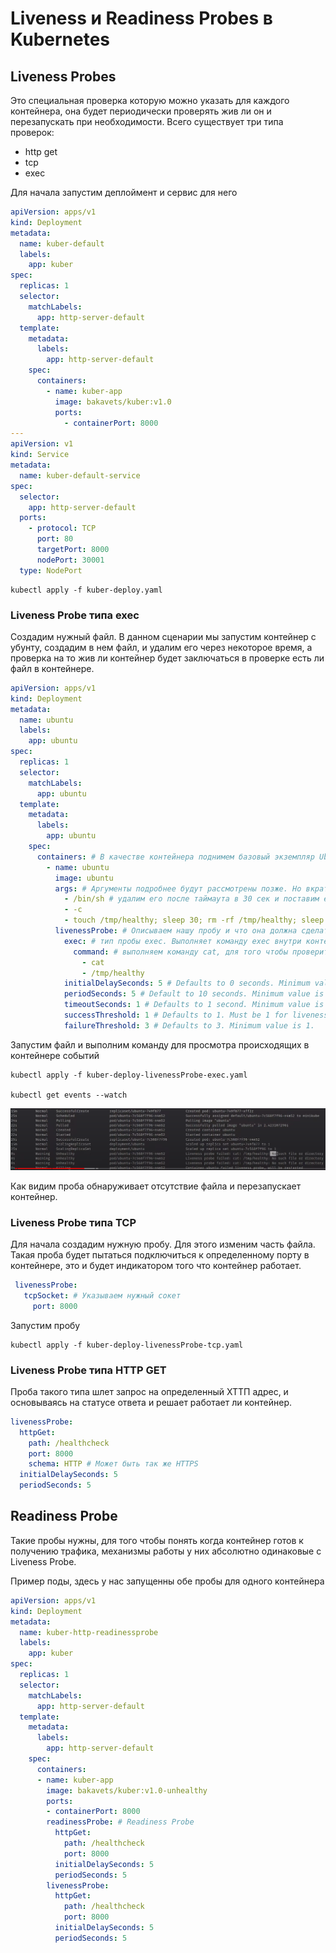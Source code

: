# Liveness и Readiness Probes в Kubernetes

## Liveness Probes

Это специальная проверка которую можно указать для каждого контейнера, она будет периодически проверять жив ли он и
перезапускать при необходимости. Всего существует три типа проверок:

- http get
- tcp
- exec

Для начала запустим деплоймент и сервис для него

```yaml
apiVersion: apps/v1
kind: Deployment
metadata:
  name: kuber-default
  labels:
    app: kuber
spec:
  replicas: 1
  selector:
    matchLabels:
      app: http-server-default
  template:
    metadata:
      labels:
        app: http-server-default
    spec:
      containers:
        - name: kuber-app
          image: bakavets/kuber:v1.0
          ports:
            - containerPort: 8000
---
apiVersion: v1
kind: Service
metadata:
  name: kuber-default-service
spec:
  selector:
    app: http-server-default
  ports:
    - protocol: TCP
      port: 80
      targetPort: 8000
      nodePort: 30001
  type: NodePort
```

    kubectl apply -f kuber-deploy.yaml

### Liveness Probe типа exec

Создадим нужный файл. В данном сценарии мы запустим контейнер с убунту, создадим в нем файл, и удалим его через
некоторое время, а проверка на то жив ли контейнер будет заключаться в проверке есть ли файл в контейнере.

```yaml
apiVersion: apps/v1
kind: Deployment
metadata:
  name: ubuntu
  labels:
    app: ubuntu
spec:
  replicas: 1
  selector:
    matchLabels:
      app: ubuntu
  template:
    metadata:
      labels:
        app: ubuntu
    spec:
      containers: # В качестве контейнера поднимем базовый экземпляр Ubuntu
        - name: ubuntu
          image: ubuntu
          args: # Аргументы подробнее будут рассмотрены позже. Но вкратце мы создадим файл с именем healthy, затем  
            - /bin/sh # удалим его после таймаута в 30 сек и поставим еще один таймаут на 600 сек.
            - -c
            - touch /tmp/healthy; sleep 30; rm -rf /tmp/healthy; sleep 600
          livenessProbe: # Описываем нашу пробу и что она должна сделать
            exec: # тип пробы exec. Выполняет команду exec внутри контейнера и смотрит на возвращаемое ей значение (0 - успешно, остальное - нет). 
              command: # выполняем команду cat, для того чтобы проверить существует ли файл.
                - cat
                - /tmp/healthy
            initialDelaySeconds: 5 # Defaults to 0 seconds. Minimum value is 0.
            periodSeconds: 5 # Default to 10 seconds. Minimum value is 1.
            timeoutSeconds: 1 # Defaults to 1 second. Minimum value is 1.
            successThreshold: 1 # Defaults to 1. Must be 1 for liveness and startup Probes. Minimum value is 1.
            failureThreshold: 3 # Defaults to 3. Minimum value is 1.
```

Запустим файл и выполним команду для просмотра происходящих в контейнере событий

    kubectl apply -f kuber-deploy-livenessProbe-exec.yaml

    kubectl get events --watch

![img.png](img.png)

Как видим проба обнаруживает отсутствие файла и перезапускает контейнер.

### Liveness Probe типа TCP

Для начала создадим нужную пробу. Для этого изменим часть файла. Такая проба будет пытаться подключиться к определенному
порту в контейнере, это и будет индикатором того что контейнер работает.

```yaml
 livenessProbe:
   tcpSocket: # Указываем нужный сокет 
     port: 8000
```

Запустим пробу

    kubectl apply -f kuber-deploy-livenessProbe-tcp.yaml

### Liveness Probe типа HTTP GET

Проба такого типа шлет запрос на определенный ХТТП адрес, и основываясь на статусе ответа и решает работает ли
контейнер.

```yaml
livenessProbe:
  httpGet:
    path: /healthcheck
    port: 8000
    schema: HTTP # Может быть так же HTTPS
  initialDelaySeconds: 5
  periodSeconds: 5
```

## Readiness Probe

Такие пробы нужны, для того чтобы понять когда контейнер готов к получению трафика, механизмы работы у них абсолютно
одинаковые с Liveness Probe.

Пример поды, здесь у нас запущенны обе пробы для одного контейнера 

```yaml
apiVersion: apps/v1
kind: Deployment
metadata:
  name: kuber-http-readinessprobe
  labels:
    app: kuber
spec:
  replicas: 1
  selector:
    matchLabels:
      app: http-server-default
  template:
    metadata:
      labels:
        app: http-server-default
    spec:
      containers:
      - name: kuber-app
        image: bakavets/kuber:v1.0-unhealthy
        ports:
        - containerPort: 8000
        readinessProbe: # Readiness Probe 
          httpGet:
            path: /healthcheck
            port: 8000
          initialDelaySeconds: 5
          periodSeconds: 5
        livenessProbe:
          httpGet:
            path: /healthcheck
            port: 8000
          initialDelaySeconds: 5
          periodSeconds: 5
```

